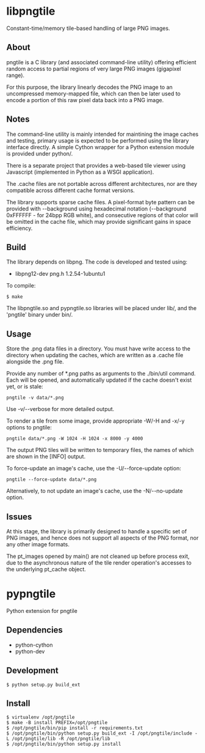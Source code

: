# libpngtile

Constant-time/memory tile-based handling of large PNG images.

## About
pngtile is a C library (and associated command-line utility) offering efficient random access to partial regions of
very large PNG images (gigapixel range).

For this purpose, the library linearly decodes the PNG image to an uncompressed memory-mapped file, which can then
be later used to encode a portion of this raw pixel data back into a PNG image.

## Notes
The command-line utility is mainly intended for maintining the image caches and testing, primary usage is expected
to be performed using the library interface directly. A simple Cython wrapper for a Python extension module is
provided under python/.

There is a separate project that provides a web-based tile viewer using Javascript (implemented in Python as a
WSGI application).

The .cache files are not portable across different architectures, nor are they compatible across different cache
format versions.

The library supports sparse cache files. A pixel-format byte pattern can be provided with --background using
hexadecimal notation (--background 0xFFFFFF - for 24bpp RGB white), and consecutive regions of that color will
be omitted in the cache file, which may provide significant gains in space efficiency.

## Build
The library depends on libpng. The code is developed and tested using:

* libpng12-dev      png.h       1.2.54-1ubuntu1

To compile:

    $ make

The libpngtile.so and pypngtile.so libraries will be placed under lib/, and the 'pngtile' binary under bin/.

## Usage
Store the .png data files in a directory. You must have write access to the directory when updating the caches,
which are written as a .cache file alongside the .png file.

Provide any number of *.png paths as arguments to the ./bin/util command. Each will be opened, and automatically
updated if the cache doesn't exist yet, or is stale:

    pngtile -v data/*.png

Use -v/--verbose for more detailed output.


To render a tile from some image, provide appropriate -W/-H and -x/-y options to pngtile:

    pngtile data/*.png -W 1024 -H 1024 -x 8000 -y 4000

The output PNG tiles will be written to temporary files, the names of which are shown in the [INFO] output.

To force-update an image's cache, use the -U/--force-update option:

    pngtile --force-update data/*.png

Alternatively, to not update an image's cache, use the -N/--no-update option.

## Issues
At this stage, the library is primarily designed to handle a specific set of PNG images, and hence does not support
all aspects of the PNG format, nor any other image formats.

The pt_images opened by main() are not cleaned up before process exit, due to the asynchronous nature of the tile
render operation's accesses to the underlying pt_cache object.

# pypngtile

Python extension for pngtile

## Dependencies

* python-cython
* python-dev

## Development

    $ python setup.py build_ext

## Install

    $ virtualenv /opt/pngtile
    $ make -B install PREFIX=/opt/pngtile
    $ /opt/pngtile/bin/pip install -r requirements.txt
    $ /opt/pngtile/bin/python setup.py build_ext -I /opt/pngtile/include -L /opt/pngtile/lib -R /opt/pngtile/lib
    $ /opt/pngtile/bin/python setup.py install
